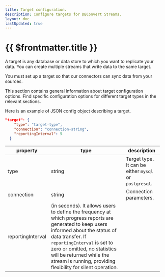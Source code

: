 ```yaml
---
title: Target configuration.
description: Configure targets for DBConvert Streams.
layout: doc
lastUpdated: true
---
```


# {{ $frontmatter.title }}

A target is any database or data store to which you want to replicate your data. You can create multiple streams that write data to the same target.

You must set up a target so that our connectors can sync data from your sources.

This section contains general information about target configuration options. Find specific configuration options for different target types in the relevant sections.

Here is an example of JSON config object describing a target.

```json
"target": {
    "type": "target-type",
    "connection": "connection-string",
    "reportingInterval": 5
  }
```

| property   | type   | description                                            |
| ---------- | ------ | ------------------------------------------------------ |
| type       | string | Target type. It can be either `mysql` or `postgresql`. |
| connection | string | Connection parameters.                                 |
| reportingInterval |(in seconds). It allows users to define the frequency at which progress reports are generated to keep users informed about the status of data transfer.  If `reportingInterval` is set to zero or omitted, no statistics will be returned while the stream is running, providing flexibility for silent operation.     |
